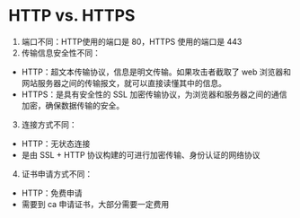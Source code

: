 # HTTP vs. HTTPS 
1. 端口不同：HTTP使用的端口是 80，HTTPS 使用的端口是 443
2. 传输信息安全性不同：
  - HTTP：超文本传输协议，信息是明文传输。如果攻击者截取了 web 浏览器和网站服务器之间的传输报文，就可以直接读懂其中的信息。
  - HTTPS：是具有安全性的 SSL 加密传输协议，为浏览器和服务器之间的通信加密，确保数据传输的安全。
3. 连接方式不同：
  - HTTP：无状态连接
  - 是由 SSL + HTTP 协议构建的可进行加密传输、身份认证的网络协议
4. 证书申请方式不同：
  - HTTP：免费申请
  - 需要到 ca 申请证书，大部分需要一定费用
